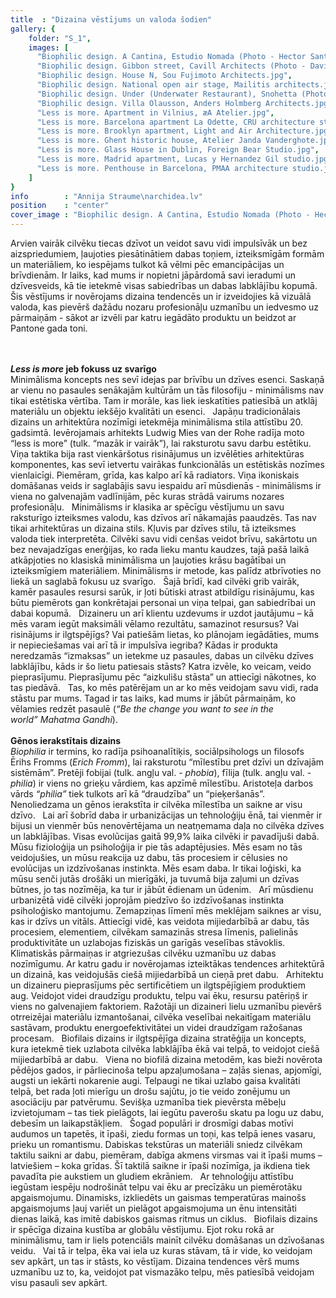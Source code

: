 ```yaml
---
title  : "Dizaina vēstījums un valoda šodien"
gallery: {
    folder: "S_1",
    images: [
      "Biophilic design. A Cantina, Estudio Nomada (Photo - Hector Santos-Diez).jpg",
      "Biophilic design. Gibbon street, Cavill Architects (Photo - David Chatfield).jpg",
      "Biophilic design. House N, Sou Fujimoto Architects.jpg",
      "Biophilic design. National open air stage, Mailitis architects.jpg",
      "Biophilic design. Under (Underwater Restaurant), Snohetta (Photo - Ivar Kvaal).jpg",
      "Biophilic design. Villa Olausson, Anders Holmberg Architects.jpg",
      "Less is more. Apartment in Vilnius, æA Atelier.jpg",
      "Less is more. Barcelona apartment La Odette, CRU architecture studio.jpg",
      "Less is more. Brooklyn apartment, Light and Air Architecture.jpg",
      "Less is more. Ghent historic house, Atelier Janda Vanderghote.jpg",
      "Less is more. Glass House in Dublin, Foreign Bear Studio.jpg",
      "Less is more. Madrid apartment, Lucas y Hernandez Gil studio.jpg",
      "Less is more. Penthouse in Barcelona, PMAA architecture studio.jpg"
    ]
}
info        : "Annija Straume\narchidea.lv"
position    : "center"
cover_image : "Biophilic design. A Cantina, Estudio Nomada (Photo - Hector Santos-Diez).jpg"
---
```

<p>Arvien vairāk cilvēku tiecas dzīvot un veidot savu vidi impulsīvāk un bez aizspriedumiem, ļaujoties piesātinātiem dabas toņiem, izteiksmīgām formām un materiāliem, ko iespējams tulkot kā vēlmi pēc emancipācijas un brīvdienām. Ir laiks, kad mums ir nopietni jāpārdomā savi ieradumi un dzīvesveids, kā tie ietekmē visas sabiedrības un dabas labklājību kopumā. Šis vēstījums ir novērojams dizaina tendencēs un ir izveidojies kā vizuālā valoda, kas pievērš dažādu nozaru profesionāļu uzmanību un iedvesmo uz pārmaiņām - sākot ar izvēli par katru iegādāto produktu un beidzot ar Pantone gada toni.

</br></br><strong><em>Less is more</em> jeb fokuss uz svarīgo</strong></br>
Minimālisma koncepts nes sevī idejas par brīvību un dzīves esenci. Saskaņā ar vienu no pasaules senākajām kultūrām un tās filosofiju - minimālisms nav tikai estētiska vērtība. Tam ir morāle, kas liek ieskatīties patiesībā un atklāj materiālu un objektu iekšējo kvalitāti un esenci.
 
Japāņu tradicionālais dizains un arhitektūra nozīmīgi ietekmēja minimālisma stila attīstību 20. gadsimtā. Ievērojamais arhitekts Ludwig Mies van der Rohe radīja moto “less is more” (tulk. “mazāk ir vairāk”), lai raksturotu savu darbu estētiku. Viņa taktika bija rast vienkāršotus risinājumus un izvēlēties arhitektūras komponentes, kas sevī ietvertu vairākas funkcionālās un estētiskās nozīmes vienlaicīgi. Piemēram, grīda, kas kalpo arī kā radiators. Viņa ikoniskais domāšanas veids ir saglabājis savu iespaidu arī mūsdienās - minimālisms ir viena no galvenajām vadlīnijām, pēc kuras strādā vairums nozares profesionāļu.
 
Minimālisms ir klasika ar spēcīgu vēstījumu un savu raksturīgo izteiksmes valodu, kas dzīvos arī nākamajās paaudzēs. Tas nav tikai arhitektūras un dizaina stils. Kļuvis par dzīves stilu, tā izteiksmes valoda tiek interpretēta. Cilvēki savu vidi cenšas veidot brīvu, sakārtotu un bez nevajadzīgas enerģijas, ko rada lieku mantu kaudzes, tajā pašā laikā atkāpjoties no klasiskā minimālisma un ļaujoties krāsu bagātībai un izteiksmīgiem materiāliem. Minimālisms ir metode, kas palīdz atbrīvoties no liekā un saglabā fokusu uz svarīgo.
 
Šajā brīdī, kad cilvēki grib vairāk, kamēr pasaules resursi sarūk, ir ļoti būtiski atrast atbildīgu risinājumu, kas būtu piemērots gan konkrētajai personai un viņa telpai, gan sabiedrībai un dabai kopumā.
 
Dizaineru un arī klientu uzdevums ir uzdot jautājumu – kā mēs varam iegūt maksimāli vēlamo rezultātu, samazinot resursus? Vai risinājums ir ilgtspējīgs? Vai patiešām lietas, ko plānojam iegādāties, mums ir nepieciešamas vai arī tā ir impulsīva iegriba? Kādas ir produkta neredzamās “izmaksas” un ietekme uz pasaules, dabas un cilvēku dzīves labklājību, kāds ir šo lietu patiesais stāsts? Katra izvēle, ko veicam, veido pieprasījumu. Pieprasījumu pēc “aizkulišu stāsta” un attiecīgi nākotnes, ko tas piedāvā.
 
Tas, ko mēs patērējam un ar ko mēs veidojam savu vidi, rada stāstu par mums. Tagad ir tas laiks, kad mums ir jābūt pārmaiņām, ko vēlamies redzēt pasaulē (<em>“Be the change you want to see in the world” Mahatma Gandhi</em>).
 
</br></br><strong>Gēnos ierakstītais dizains</strong></br>
<em>Biophilia</em> ir termins, ko radīja psihoanalītiķis, sociālpsihologs un filosofs Ērihs Fromms (<em>Erich Fromm</em>), lai raksturotu “mīlestību pret dzīvi un dzīvajām sistēmām”. Pretēji fobijai (tulk. angļu val. - <em>phobia</em>), fīlija (tulk. angļu val. - <em>philia</em>) ir viens no grieķu vārdiem, kas apzīmē mīlestību. Aristoteļa darbos vārds <em>“philia”</em> tiek tulkots arī kā “draudzība” un “pieķeršanās”. Nenoliedzama un gēnos ierakstīta ir cilvēka mīlestība un saikne ar visu dzīvo.
 
Lai arī šobrīd daba ir urbanizācijas un tehnoloģiju ēnā, tai vienmēr ir bijusi un vienmēr būs nenovērtējama un neatņemama daļa no cilvēka dzīves un labklājības. Visas evolūcijas gaitā 99,9% laika cilvēki ir pavadījuši dabā. Mūsu fizioloģija un psiholoģija ir pie tās adaptējusies. Mēs esam no tās veidojušies, un mūsu reakcija uz dabu, tās procesiem ir cēlusies no evolūcijas un izdzīvošanas instinkta. Mēs esam daba. Ir tikai loģiski, ka mūsu senči jutās drošāki un mierīgāki, ja tuvumā bija zaļumi un dzīvas būtnes, jo tas nozīmēja, ka tur ir jābūt ēdienam un ūdenim.
 
Arī mūsdienu urbanizētā vidē cilvēki joprojām piedzīvo šo izdzīvošanas instinkta psiholoģisko mantojumu. Zemapziņas līmenī mēs meklējam saiknes ar visu, kas ir dzīvs un vitāls. Attiecīgi vidē, kas veidota mijiedarbībā ar dabu, tās procesiem, elementiem, cilvēkam samazinās stresa līmenis, palielinās produktivitāte un uzlabojas fiziskās un garīgās veselības stāvoklis.
 
Klimatiskās pārmaiņas ir atgriezušas cilvēku uzmanību uz dabas nozīmīgumu. Ar katru gadu ir novērojamas izteiktākas tendences arhitektūrā un dizainā, kas veidojušās ciešā mijiedarbībā un cieņā pret dabu.
 
Arhitektu un dizaineru pieprasījums pēc sertificētiem un ilgtspējīgiem produktiem aug. Veidojot videi draudzīgu produktu, telpu vai ēku, resursu patēriņš ir viens no galvenajiem faktoriem. Ražotāji un dizaineri lielu uzmanību pievērš otrreizējai materiālu izmantošanai, cilvēka veselībai nekaitīgam materiālu sastāvam, produktu energoefektivitātei un videi draudzīgam ražošanas procesam.
 
Biofilais dizains ir ilgtspējīga dizaina stratēģija un koncepts, kura ietekmē tiek uzlabota cilvēka labklājība ēkā vai telpā, to veidojot ciešā mijiedarbībā ar dabu.
 
Viena no biofilā dizaina metodēm, kas bieži novērota pēdējos gados, ir pārliecinoša telpu apzaļumošana – zaļās sienas, apjomīgi, augsti un iekārti nokarenie augi. Telpaugi ne tikai uzlabo gaisa kvalitāti telpā, bet rada ļoti mierīgu un drošu sajūtu, jo tie veido zonējumu un asociāciju par patvērumu. Sevišķa uzmanība tiek pievērsta mēbeļu izvietojumam – tas tiek pielāgots, lai iegūtu paverošu skatu pa logu uz dabu, debesīm un laikapstākļiem.
 
Šogad populāri ir drosmīgi dabas motīvi audumos un tapetēs, it īpaši, ziedu formas un toņi, kas telpā ienes vasaru, prieku un romantismu. Dabiskas tekstūras un materiāli sniedz cilvēkam taktilu saikni ar dabu, piemēram, dabīga akmens virsmas vai it īpaši mums – latviešiem – koka grīdas. Šī taktilā saikne ir īpaši nozīmīga, ja ikdiena tiek pavadīta pie aukstiem un gludiem ekrāniem.
 
Ar tehnoloģiju attīstību iegūstam iespēju nodrošināt telpu vai ēku ar precīzāku un piemērotāku apgaismojumu. Dinamisks, izkliedēts un gaismas temperatūras mainošs apgaismojums ļauj variēt un pielāgot apgaismojuma un ēnu intensitāti dienas laikā, kas imitē dabiskos gaismas ritmus un ciklus.
 
Biofilais dizains ir spēcīga dizaina kustība ar globālu vēstījumu. Ejot roku rokā ar minimālismu, tam ir liels potenciāls mainīt cilvēku domāšanas un dzīvošanas veidu.
 
Vai tā ir telpa, ēka vai iela uz kuras stāvam, tā ir vide, ko veidojam sev apkārt, un tas ir stāsts, ko vēstījam. Dizaina tendences vērš mums uzmanību uz to, ka, veidojot pat vismazāko telpu, mēs patiesībā veidojam visu pasauli sev apkārt.</p>